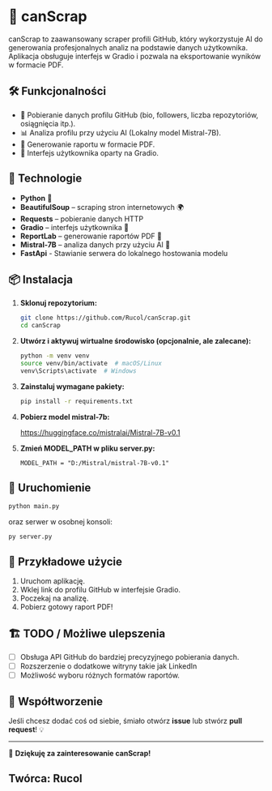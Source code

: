 # 🚀 canScrap

canScrap to zaawansowany scraper profili GitHub, który wykorzystuje AI do generowania profesjonalnych analiz na podstawie danych użytkownika. Aplikacja obsługuje interfejs w Gradio i pozwala na eksportowanie wyników w formacie PDF.

## 🛠 Funkcjonalności
- 📌 Pobieranie danych profilu GitHub (bio, followers, liczba repozytoriów, osiągnięcia itp.).
- 📊 Analiza profilu przy użyciu AI (Lokalny model Mistral-7B).
- 📜 Generowanie raportu w formacie PDF.
- 🎨 Interfejs użytkownika oparty na Gradio.

## 🔧 Technologie
- **Python** 🐍
- **BeautifulSoup** – scraping stron internetowych 🌍
- **Requests** – pobieranie danych HTTP
- **Gradio** – interfejs użytkownika 🎨
- **ReportLab** – generowanie raportów PDF 📄
- **Mistral-7B** – analiza danych przy użyciu AI 🤖
- **FastApi** - Stawianie serwera do lokalnego hostowania modelu

## 📦 Instalacja
1. **Sklonuj repozytorium:**
   ```bash
   git clone https://github.com/Rucol/canScrap.git
   cd canScrap
   ```
2. **Utwórz i aktywuj wirtualne środowisko (opcjonalnie, ale zalecane):**
   ```bash
   python -m venv venv
   source venv/bin/activate  # macOS/Linux
   venv\Scripts\activate  # Windows
   ```
3. **Zainstaluj wymagane pakiety:**
   ```bash
   pip install -r requirements.txt
   ```
4. **Pobierz model mistral-7b:**
   
   https://huggingface.co/mistralai/Mistral-7B-v0.1
5. **Zmień MODEL_PATH w pliku server.py:**

   ```
   MODEL_PATH = "D:/Mistral/mistral-7B-v0.1"
   ```

## 🚀 Uruchomienie
```bash
python main.py
```
oraz serwer w osobnej konsoli:
```
py server.py

```
## 📄 Przykładowe użycie
1. Uruchom aplikację.
2. Wklej link do profilu GitHub w interfejsie Gradio.
3. Poczekaj na analizę.
4. Pobierz gotowy raport PDF!


## 🏗 TODO / Możliwe ulepszenia
- [ ] Obsługa API GitHub do bardziej precyzyjnego pobierania danych.
- [ ] Rozszerzenie o dodatkowe witryny takie jak LinkedIn
- [ ] Możliwość wyboru różnych formatów raportów.

## 🤝 Współtworzenie
Jeśli chcesz dodać coś od siebie, śmiało otwórz **issue** lub stwórz **pull request**! 💡



---

🎉 **Dziękuję za zainteresowanie canScrap!**
## Twórca: Rucol
